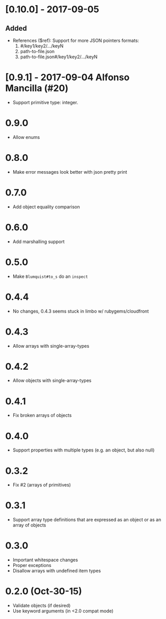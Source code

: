 # [0.10.0] - 2017-09-05
## Added
- References ($ref):
  Support for more JSON pointers formats:
    1. #/key1/key2/.../keyN
    2. path-to-file.json
    3. path-to-file.json#/key1/key2/.../keyN

# [0.9.1] - 2017-09-04 Alfonso Mancilla (#20)
- Support primitive type: integer.

# 0.9.0
- Allow enums

# 0.8.0
- Make error messages look better with json pretty print

# 0.7.0
- Add object equality comparison

# 0.6.0
- Add marshalling support

# 0.5.0
- Make `Blumquist#to_s` do an `inspect`

# 0.4.4
- No changes, 0.4.3 seems stuck in limbo w/ rubygems/cloudfront

# 0.4.3
- Allow arrays with single-array-types

# 0.4.2
- Allow objects with single-array-types

# 0.4.1
- Fix broken arrays of objects

# 0.4.0
- Support properties with multiple types
  (e.g. an object, but also null)

# 0.3.2
- Fix #2 (arrays of primitives)

# 0.3.1
- Support array type definitions that are expressed as an object
  or as an array of objects

# 0.3.0
- Important whitespace changes
- Proper exceptions
- Disallow arrays with undefined item types

# 0.2.0 (Oct-30-15)
- Validate objects (if desired)
- Use keyword arguments (in <2.0 compat mode)
